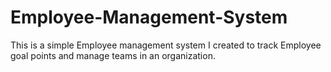 # Employee-Management-System
This is a simple Employee management system I created to track Employee goal points and manage teams in an organization.
